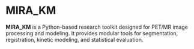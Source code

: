 # MIRA_KM

**MIRA_KM** is a Python-based research toolkit designed for PET/MR image processing and modeling. It provides modular tools for segmentation, registration, kinetic modeling, and statistical evaluation.